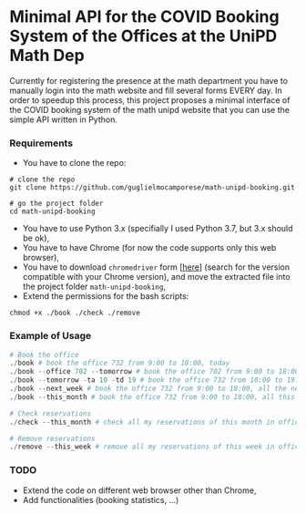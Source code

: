 # Minimal API for the COVID Booking System of the Offices at the UniPD Math Dep 

Currently for registering the presence at the math department you have to manually login into the math website and fill several forms EVERY day. In order to speedup this process, this project proposes a minimal interface of the COVID booking system of the math unipd website that you can use the simple API written in Python.

### Requirements
- You have to clone the repo:
```console
# clone the repo
git clone https://github.com/guglielmocamporese/math-unipd-booking.git

# go the project folder
cd math-unipd-booking
```
- You have to use Python 3.x (specifially I used Python 3.7, but 3.x should be ok),
- You have to have Chrome (for now the code supports only this web browser),
- You have to download `chromedriver` form [[here](https://chromedriver.chromium.org/downloads)] (search for the version compatible with your Chrome version), and move the extracted file into the project folder `math-unipd-booking`,
- Extend the permissions for the bash scripts:
```console
chmod +x ./book ./check ./remove
```

### Example of Usage
```python
# Book the office
./book # book the office 732 from 9:00 to 18:00, today
./book --office 702 --tomorrow # book the office 702 from 9:00 to 18:00, tomorrow
./book --tomorrow -ta 10 -td 19 # book the office 732 from 10:00 to 19:00, tomorrow
./book --next_week # book the office 732 from 9:00 to 18:00, all the next week
./book --this_month # book the office 732 from 9:00 to 18:00, all this month

# Check reservations
./check --this_month # check all my reservations of this month in office 732

# Remove reservations
./remove --this_week # remove all my reservations of this week in office 732
```

### TODO
- Extend the code on different web browser other than Chrome,
- Add functionalities (booking statistics, ...)
